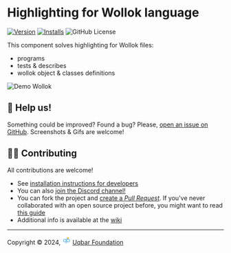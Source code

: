 # Highlighting for Wollok language

[![Version](https://vsmarketplacebadges.dev/version/uqbar.wollok-highlight.svg)](https://vsmarketplacebadges.dev/version/uqbar.wollok-highlight.svg) [![Installs](https://vsmarketplacebadges.dev/installs-short/uqbar.wollok-highlight.svg)](https://vsmarketplacebadges.dev/installs-short/uqbar.wollok-highlight.svg) ![GitHub License](https://img.shields.io/github/license/uqbar-project/wollok-lsp-ide)

This component solves highlighting for Wollok files:

- programs
- tests & describes
- wollok object & classes definitions

![Demo Wollok](./images/demo2024-big.gif)

## 🛟 Help us!

Something could be improved? Found a bug? Please, [open an issue on GitHub](https://github.com/uqbar-project/wollok-highlight-vscode/issues/new). Screenshots & Gifs are welcome!

## 👩‍💻 Contributing

All contributions are welcome!

- See [installation instructions for developers](https://github.com/uqbar-project/wollok-highlight-vscode/wiki/Developing-Environment)
- You can also [join the Discord channel!](https://discord.gg/ZstgCPKEaa)
- You can fork the project and [create a *Pull Request*](https://help.github.com/articles/creating-a-pull-request-from-a-fork/). If you've never collaborated with an open source project before, you might want to read [this guide](https://akrabat.com/the-beginners-guide-to-contributing-to-a-github-project/)
- Additional info is available at the [wiki](https://github.com/uqbar-project/wollok-highlight-vscode/wiki)

___

Copyright © 2024, ![Uqbar logo](./images/uqbarTransparentSmall.png) [Uqbar Foundation](http://www.uqbar.org/)

